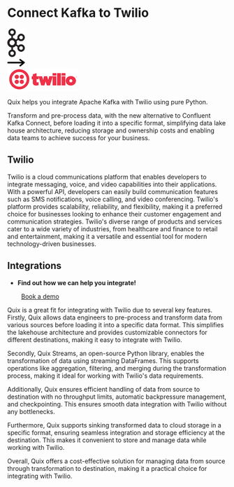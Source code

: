 # Connect Kafka to Twilio

<div class="connect-images cards blog-grid-card" markdown>
<div>
<img src="../images/kafka_logo.png" width="40px" />
</div>
<div>
<img src="../images/arrow.svg" width="40px" />
</div>
<div>
<img src="./images/twilio_1.jpg" />
</div>
</div>

Quix helps you integrate Apache Kafka with Twilio using pure Python.

Transform and pre-process data, with the new alternative to Confluent Kafka Connect, before loading it into a specific format, simplifying data lake house architecture, reducing storage and ownership costs and enabling data teams to achieve success for your business.

## Twilio

Twilio is a cloud communications platform that enables developers to integrate messaging, voice, and video capabilities into their applications. With a powerful API, developers can easily build communication features such as SMS notifications, voice calling, and video conferencing. Twilio's platform provides scalability, reliability, and flexibility, making it a preferred choice for businesses looking to enhance their customer engagement and communication strategies. Twilio's diverse range of products and services cater to a wide variety of industries, from healthcare and finance to retail and entertainment, making it a versatile and essential tool for modern technology-driven businesses.

## Integrations

<div class="grid cards" markdown>

- __Find out how we can help you integrate!__

    <a class="md-button md-button--primary" href="https://share.hsforms.com/1iW0TmZzKQMChk0lxd_tGiw4yjw2?__hstc=175542013.2303933fbd746c0ac86d9ccbe9bc9100.1728383268831.1729603416735.1729620918855.31&__hssc=175542013.1.1729620918855&__hsfp=2132701734" target="_blank" style="margin:.5rem;">Book a demo</a>

</div>


Quix is a great fit for integrating with Twilio due to several key features. Firstly, Quix allows data engineers to pre-process and transform data from various sources before loading it into a specific data format. This simplifies the lakehouse architecture and provides customizable connectors for different destinations, making it easy to integrate with Twilio.

Secondly, Quix Streams, an open-source Python library, enables the transformation of data using streaming DataFrames. This supports operations like aggregation, filtering, and merging during the transformation process, making it ideal for working with Twilio's data requirements.

Additionally, Quix ensures efficient handling of data from source to destination with no throughput limits, automatic backpressure management, and checkpointing. This ensures smooth data integration with Twilio without any bottlenecks.

Furthermore, Quix supports sinking transformed data to cloud storage in a specific format, ensuring seamless integration and storage efficiency at the destination. This makes it convenient to store and manage data while working with Twilio.

Overall, Quix offers a cost-effective solution for managing data from source through transformation to destination, making it a practical choice for integrating with Twilio.

